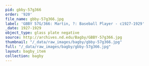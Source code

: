 ```yaml
---
pid: gbby-57g366
order: '920'
file_name: gbby-57g366.jpg
label: 'GBBY 57G/366: Martin, ?: Baseball Player - c1927-1929'
_date: 1927-1929
object_type: glass plate negative
source: http://archives.nd.edu/Bagby/GBBY-57g366.jpg
thumbnail: "/_data/raw_images/bagby/gbby-57g366.jpg"
full: "/_data/raw_images/bagby/gbby-57g366.jpg"
layout: bagby_item
collection: bagby
---
```

